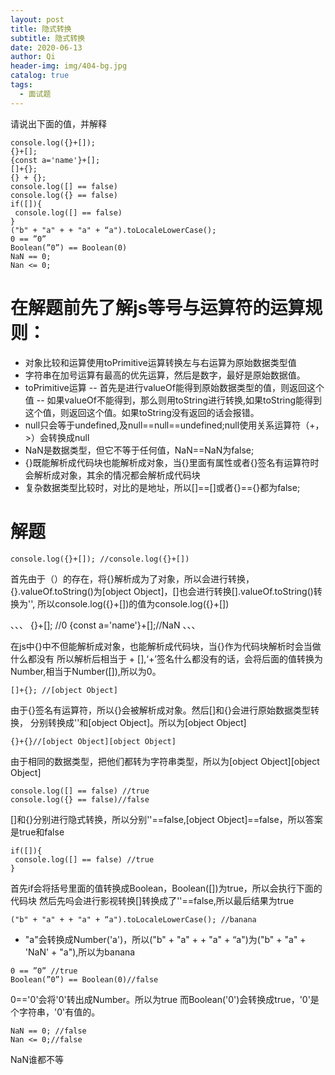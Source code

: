 ```yaml
---
layout: post
title: 隐式转换
subtitle: 隐式转换
date: 2020-06-13
author: Qi
header-img: img/404-bg.jpg
catalog: true
tags:
  - 面试题
---
```


请说出下面的值，并解释

```
console.log({}+[]); 
{}+[]; 
{const a='name'}+[];
[]+{}; 
{} + {}; 
console.log([] == false) 
console.log({} == false) 
if([]){ 
 console.log([] == false) 
} 
("b" + "a" + + "a" + “a").toLocaleLowerCase(); 
0 == ”0” 
Boolean(”0”) == Boolean(0) 
NaN == 0; 
Nan <= 0;
```

# 在解题前先了解js等号与运算符的运算规则：
- 对象比较和运算使用toPrimitive运算转换左与右运算为原始数据类型值
- 字符串在加号运算有最高的优先运算，然后是数字，最好是原始数据值。
- toPrimitive运算
-- 首先是进行valueOf能得到原始数据类型的值，则返回这个值
-- 如果valueOf不能得到，那么则用toString进行转换,如果toString能得到这个值，则返回这个值。如果toString没有返回的话会报错。
- null只会等于undefined,及null==null==undefined;null使用关系运算符（+，>）会转换成null
- NaN是数据类型，但它不等于任何值，NaN==NaN为false;
- {}既能解析成代码块也能解析成对象，当{}里面有属性或者{}签名有运算符时会解析成对象，其余的情况都会解析成代码块
- 复杂数据类型比较时，对比的是地址，所以[]==[]或者{}=={}都为false;

# 解题

```
console.log({}+[]); //console.log({}+[])
```
首先由于（）的存在，将{}解析成为了对象，所以会进行转换，{}.valueOf.toString()为[object Object]，[]也会进行转换[].valueOf.toString()转换为'',
所以console.log({}+[])的值为console.log({}+[])

、、、
{}+[]; //0
{const a='name'}+[];//NaN
、、、

在js中{}中不但能解析成对象，也能解析成代码块，当{}作为代码块解析时会当做什么都没有
所以解析后相当于 + [],‘+’签名什么都没有的话，会将后面的值转换为Number,相当于Number([]),所以为0。

```
[]+{}; //[object Object]
```
由于{}签名有运算符，所以{}会被解析成对象。然后[]和{}会进行原始数据类型转换，
分别转换成''和[object Object]。所以为[object Object]

```
{}+{}//[object Object][object Object]
```
由于相同的数据类型，把他们都转为字符串类型，所以为[object Object][object Object]

```
console.log([] == false) //true
console.log({} == false)//false 
```
[]和{}分别进行隐式转换，所以分别''==false,[object Object]==false，所以答案是true和false

```
if([]){ 
 console.log([] == false) //true
} 
```
首先if会将括号里面的值转换成Boolean，Boolean([])为true，所以会执行下面的代码块
然后先吗会进行影视转换[]转换成了''==false,所以最后结果为true

```
("b" + "a" + + "a" + “a").toLocaleLowerCase(); //banana
```
+ "a"会转换成Number('a')，所以("b" + "a" + + "a" + “a")为("b" + "a" + 'NaN' + "a"),所以为banana

```
0 == ”0” //true
Boolean(”0”) == Boolean(0)//false
```
0=='0'会将'0'转出成Number。所以为true
而Boolean('0')会转换成true，'0'是个字符串，'0'有值的。

```
NaN == 0; //false
Nan <= 0;//false
```
NaN谁都不等
